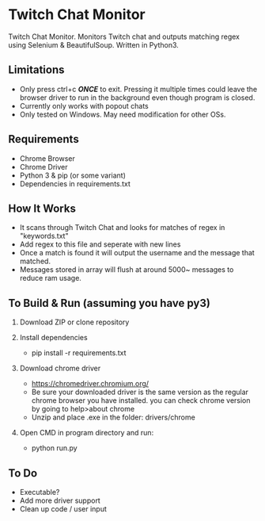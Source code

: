 # Twitch Chat Monitor
Twitch Chat Monitor. Monitors Twitch chat and outputs matching regex using Selenium & BeautifulSoup. Written in Python3.

## Limitations
- Only press ctrl+c ***ONCE*** to exit. Pressing it multiple times could leave the browser driver to run in the background even though program is closed.
- Currently only works with popout chats
- Only tested on Windows. May need modification for other OSs.

## Requirements
- Chrome Browser
- Chrome Driver
- Python 3 & pip (or some variant)
- Dependencies in requirements.txt

## How It Works
- It scans through Twitch Chat and looks for matches of regex in "keywords.txt"
 - Add regex to this file and seperate with new lines
- Once a match is found it will output the username and the message that matched.
- Messages stored in array will flush at around 5000~ messages to reduce ram usage.

## To Build & Run (assuming you have py3)
1. Download ZIP or clone repository 

2. Install dependencies
    - pip install -r requirements.txt
3. Download chrome driver
    - https://chromedriver.chromium.org/
     - Be sure your downloaded driver is the same version as the regular chrome browser you have installed.
      you can check chrome version by going to help>about chrome
    - Unzip and place .exe in the folder: drivers/chrome
4. Open CMD in program directory and run:
    - python run.py
  ## To Do
  - Executable?
  - Add more driver support
  - Clean up code / user input


